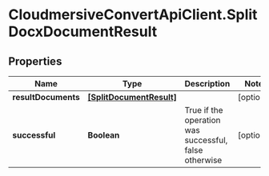 # CloudmersiveConvertApiClient.SplitDocxDocumentResult

## Properties
Name | Type | Description | Notes
------------ | ------------- | ------------- | -------------
**resultDocuments** | [**[SplitDocumentResult]**](SplitDocumentResult.md) |  | [optional] 
**successful** | **Boolean** | True if the operation was successful, false otherwise | [optional] 


